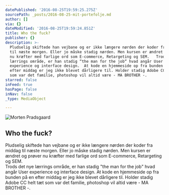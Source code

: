 ```yaml
---
datePublished: '2016-08-25T19:59:25.275Z'
sourcePath: _posts/2016-08-25-mit-portefolje.md
author: []
via: {}
dateModified: '2016-08-25T19:59:24.851Z'
title: Who the fuck?
publisher: {}
description: >-
  Pludselig skiftede han vejbane og er ikke længere nørden der koder fra middag
  til næste morgen. Eller jo måske stadig nørden. Men kursen er ændret og prøver
  nu kræfter med farlige ord som E-commerce, Retargeting og SEM.   Trods det nye
  lærrings område, er han stadig “the man for the job“ hvad angår User
  experience og interface design.  At kode en hjemmeside op fra bunden på en
  efter middag er jeg ikke blevet dårligere til. Holder stadig Adobe CC helt tæt
  som var det familie, photoshop vil altid være - MA BROTHER -. 
starred: false
inFeed: true
hasPage: false
inNav: false
_type: MediaObject

---
```

![Morten Pradsgaard](https://the-grid-user-content.s3-us-west-2.amazonaws.com/06bbc08d-0566-446e-864e-3bc312680def.png)

## Who the fuck?

Pludselig skiftede han vejbane og er ikke længere nørden der koder fra middag til næste morgen. Eller jo måske stadig nørden. Men kursen er ændret og prøver nu kræfter med farlige ord som E-commerce, Retargeting og SEM.   
Trods det nye lærrings område, er han stadig "the man for the job" hvad angår User experience og interface design. At kode en hjemmeside op fra bunden på en efter middag er jeg ikke blevet dårligere til. Holder stadig Adobe CC helt tæt som var det familie, photoshop vil altid være - MA BROTHER -.